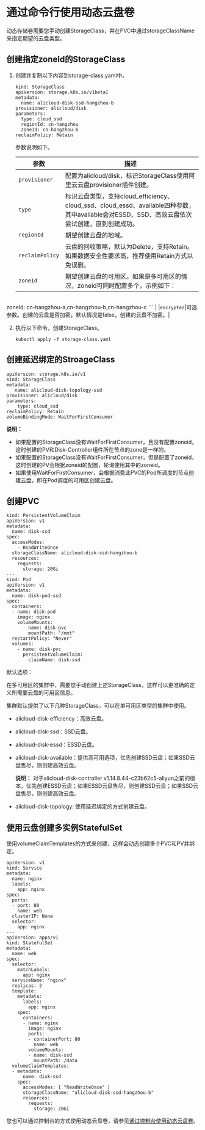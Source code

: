 # 通过命令行使用动态云盘卷

动态存储卷需要您手动创建StorageClass，并在PVC中通过storageClassName来指定期望的云盘类型。

## 创建指定zoneId的StorageClass

1.  创建并复制以下内容到storage-class.yaml中。

    ```
    kind: StorageClass
    apiVersion: storage.k8s.io/v1beta1
    metadata:
      name: alicloud-disk-ssd-hangzhou-b
    provisioner: alicloud/disk
    parameters:
      type: cloud_ssd
      regionId: cn-hangzhou
      zoneId: cn-hangzhou-b
    reclaimPolicy: Retain
    ```

    参数说明如下。

    |参数|描述|
    |--|--|
    |`provisioner`|配置为alicloud/disk，标识StorageClass使用阿里云云盘provisioner插件创建。|
    |`type`|标识云盘类型，支持cloud\_efficiency、cloud\_ssd、cloud\_essd、available四种参数，其中available会对ESSD、SSD、高效云盘依次尝试创建，直到创建成功。|
    |`regionId`|期望创建云盘的地域。|
    |`reclaimPolicy`|云盘的回收策略，默认为Delete，支持Retain。如果数据安全性要求高，推荐使用Retain方式以免误删。|
    |`zoneId`|期望创建云盘的可用区。如果是多可用区的情况，zoneid可同时配置多个，示例如下：

    ```
zoneId: cn-hangzhou-a,cn-hangzhou-b,cn-hangzhou-c
    ``` |
    |`encrypted`|可选参数。创建的云盘是否加密，默认情况是false，创建的云盘不加密。|

2.  执行以下命令，创建StorageClass。

    ```
    kubectl apply -f storage-class.yaml
    ```


## 创建延迟绑定的StroageClass

```
apiVersion: storage.k8s.io/v1
kind: StorageClass
metadata:
   name: alicloud-disk-topology-ssd
provisioner: alicloud/disk
parameters:
    type: cloud_ssd
reclaimPolicy: Retain
volumeBindingMode: WaitForFirstConsumer
```

**说明：**

-   如果配置的StorageClass没有WaitForFirstConsumer，且没有配置zoneid，这时创建的PV和Disk-Controller组件所在节点的zone是一样的。
-   如果配置的StorageClass没有WaitForFirstConsumer，但是配置了zoneid，这时创建的PV会根据zoneid的配置，轮询使用其中的zoneid。
-   如果使用WaitForFirstConsumer，会根据消费此PVC的Pod所调度的节点创建云盘，即在Pod调度的可用区创建云盘。

## 创建PVC

```
kind: PersistentVolumeClaim
apiVersion: v1
metadata:
  name: disk-ssd
spec:
  accessModes:
    - ReadWriteOnce
  storageClassName: alicloud-disk-ssd-hangzhou-b
  resources:
    requests:
      storage: 20Gi
---
kind: Pod
apiVersion: v1
metadata:
  name: disk-pod-ssd
spec:
  containers:
  - name: disk-pod
    image: nginx
    volumeMounts:
      - name: disk-pvc
        mountPath: "/mnt"
  restartPolicy: "Never"
  volumes:
    - name: disk-pvc
      persistentVolumeClaim:
        claimName: disk-ssd
```

默认选项：

在多可用区的集群中，需要您手动创建上述StorageClass，这样可以更准确的定义所需要云盘的可用区信息。

集群默认提供了以下几种StorageClass，可以在单可用区类型的集群中使用。

-   alicloud-disk-efficiency：高效云盘。
-   alicloud-disk-ssd：SSD云盘。
-   alicloud-disk-essd：ESSD云盘。
-   alicloud-disk-available：提供高可用选项，优先创建SSD云盘；如果SSD云盘售尽，则创建高效云盘。

    **说明：** 对于alicloud-disk-controller v1.14.8.44-c23b62c5-aliyun之前的版本，优先创建ESSD云盘；如果ESSD云盘售尽，则创建SSD云盘；如果SSD云盘售尽，则创建高效云盘。

-   alicloud-disk-topology: 使用延迟绑定的方式创建云盘。

## 使用云盘创建多实例StatefulSet

使用volumeClaimTemplates的方式来创建，这样会动态创建多个PVC和PV并绑定。

```
apiVersion: v1
kind: Service
metadata:
  name: nginx
  labels:
    app: nginx
spec:
  ports:
  - port: 80
    name: web
  clusterIP: None
  selector:
    app: nginx
---
apiVersion: apps/v1
kind: StatefulSet
metadata:
  name: web
spec:
  selector:
    matchLabels:
      app: nginx
  serviceName: "nginx"
  replicas: 2
  template:
    metadata:
      labels:
        app: nginx
    spec:
      containers:
      - name: nginx
        image: nginx
        ports:
        - containerPort: 80
          name: web
        volumeMounts:
        - name: disk-ssd
          mountPath: /data
  volumeClaimTemplates:
  - metadata:
      name: disk-ssd
    spec:
      accessModes: [ "ReadWriteOnce" ]
      storageClassName: "alicloud-disk-ssd-hangzhou-b"
      resources:
        requests:
          storage: 20Gi
```

您也可以通过控制台的方式使用动态云盘卷，请参见[通过控制台使用动态云盘卷](/intl.zh-CN/Kubernetes集群用户指南/存储-Flexvolume/云盘存储卷/通过控制台使用动态云盘卷.md)。

